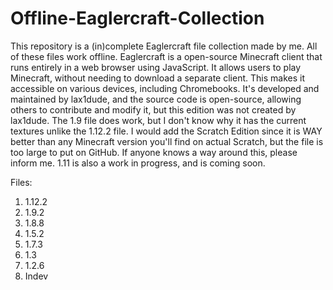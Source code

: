 # Offline-Eaglercraft-Collection
This repository is a (in)complete Eaglercraft file collection made by me. All of these files work offline. Eaglercraft is a open-source Minecraft client that runs entirely in a web browser using JavaScript. It allows users to play Minecraft, without needing to download a separate client. This makes it accessible on various devices, including Chromebooks. It's developed and maintained by lax1dude, and the source code is open-source, allowing others to contribute and modify it, but this edition was not created by lax1dude. The 1.9 file does work, but I don't know why it has the current textures unlike the 1.12.2 file. I would add the Scratch Edition since it is WAY better than any Minecraft version you'll find on actual Scratch, but the file is too large to put on GitHub. If anyone knows a way around this, please inform me. 1.11 is also a work in progress, and is coming soon.

Files:
1. 1.12.2
2. 1.9.2
3. 1.8.8
4. 1.5.2
5. 1.7.3
6. 1.3
7. 1.2.6
8. Indev
